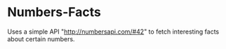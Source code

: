 # Numbers-Facts
Uses a simple API "http://numbersapi.com/#42" to fetch interesting facts about certain numbers.
